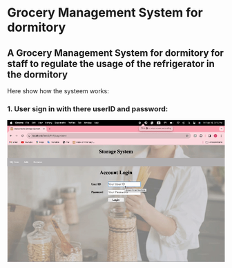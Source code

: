 # Grocery Management System for dormitory
## A Grocery Management System for dormitory for staff to regulate the usage of the refrigerator in the dormitory

Here show how the systeem works:
### 1. User sign in with there userID and password:
![Alt text](https://github.com/William-07/Grocery-Management-System-for-Dormitory-Refrigerators/blob/main/GIF/Login.gif "GIF Title")
